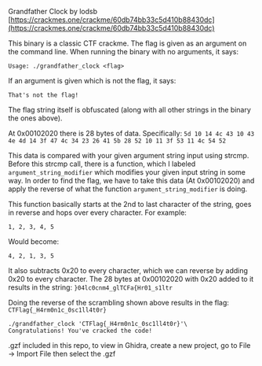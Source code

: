 Grandfather Clock by lodsb\
[https://crackmes.one/crackme/60db74bb33c5d410b88430dc](https://crackmes.one/crackme/60db74bb33c5d410b88430dc)

This binary is a classic CTF crackme. The flag is given as an argument on the command line. When running the binary with no arguments, it says:

`Usage: ./grandfather_clock <flag>`

If an argument is given which is not the flag, it says:

`That's not the flag!`

The flag string itself is obfuscated (along with all other strings in the binary the ones above).

At 0x00102020 there is 28 bytes of data. Specifically:
`5d 10 14 4c 43 10 43 4e 4d 14 3f 47 4c 34 23 26 41 5b 28 52 10 11 3f 53 11 4c 54 52`

This data is compared with your given argument string input using strcmp. Before this strcmp call, there is a function, which I labeled `argument_string_modifier` which modifies your given input string in some way. In order to find the flag, we have to take this data (At 0x00102020) and apply the reverse of what the function `argument_string_modifier` is doing.

This function basically starts at the 2nd to last character of the string, goes in reverse and hops over every character. For example:

`1, 2, 3, 4, 5`

Would become: 

`4, 2, 1, 3, 5`

It also subtracts 0x20 to every character, which we can reverse by adding 0x20 to every character. 
The 28 bytes at 0x00102020 with 0x20 added to it results in the string: `}04lc0cnm4_glTCFa{Hr01_s1ltr`

Doing the reverse of the scrambling shown above results in the flag: `CTFlag{_H4rm0n1c_0sc1ll4t0r}`

```
./grandfather_clock 'CTFlag{_H4rm0n1c_0sc1ll4t0r}'\
Congratulations! You've cracked the code!
```

.gzf included in this repo, to view in Ghidra, create a new project, go to File -> Import File then select the .gzf
